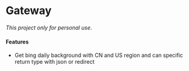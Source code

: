 # Gateway

*This project only for personal use*.

#### Features

* Get bing daily background with CN and US region and can specific return type with json or redirect
